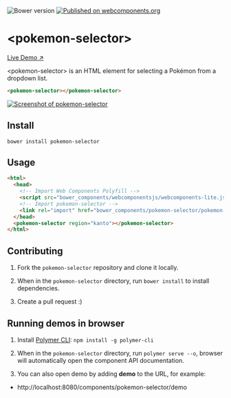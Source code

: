 ![Bower version](https://img.shields.io/bower/v/pokemon-selector.svg)
[![Published on webcomponents.org](https://img.shields.io/badge/webcomponents.org-published-blue.svg)](https://www.webcomponents.org/element/samiheikki/pokemon-selector)

# &lt;pokemon-selector&gt;

[Live Demo ↗](https://suoheikki.com/pokemon-selector/)

&lt;pokemon-selector&gt; is an HTML element for selecting a Pokémon from a dropdown list.

<!--
```
<custom-element-demo height="300">
  <template>
    <script src="../webcomponentsjs/webcomponents-lite.js"></script>
    <link rel="import" href="pokemon-selector.html">
    <next-code-block></next-code-block>
  </template>
</custom-element-demo>
```
-->
```html
<pokemon-selector></pokemon-selector>
```

[<img src="https://raw.githubusercontent.com/samiheikki/pokemon-selector/master/SCREENSHOT.png" alt="Screenshot of pokemon-selector" />](https://suoheikki.com/pokemon-selector/)

## Install
```
bower install pokemon-selector
```

## Usage
```html
<html>
  <head>
    <!-- Import Web Components Polyfill -->
    <script src="bower_components/webcomponentsjs/webcomponents-lite.js"></script>
    <!-- Import pokemon-selector -->
    <link rel="import" href="bower_components/pokemon-selector/pokemon-selector.html">
  </head>
  <pokemon-selector region="kanto"></pokemon-selector>
</html>
```

## Contributing

1. Fork the `pokemon-selector` repository and clone it locally.

1. When in the `pokemon-selector` directory, run `bower install` to install dependencies.

1. Create a pull request :)


## Running demos in browser

1. Install [Polymer CLI](https://www.polymer-project.org/1.0/docs/tools/polymer-cli): `npm install -g polymer-cli`

2. When in the `pokemon-selector` directory, run `polymer serve --o`, browser will automatically open the component API documentation.

1. You can also open demo by adding **demo** to the URL, for example:

  - http://localhost:8080/components/pokemon-selector/demo
